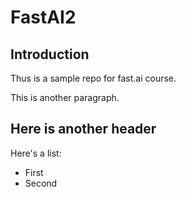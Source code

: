 # FastAI2

## Introduction 

Thus is a sample repo for fast.ai course.

This is another paragraph.

## Here is another header
Here's a list:
- First
- Second
